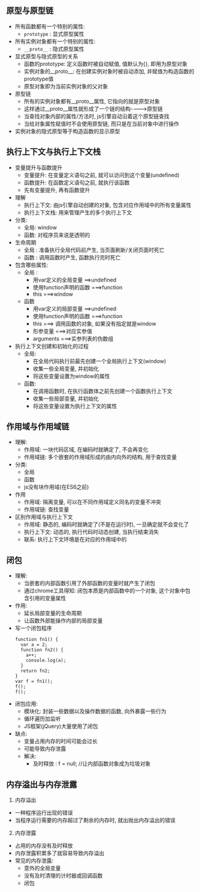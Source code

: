 ## 原型与原型链
* 所有函数都有一个特别的属性:
  * `prototype` : 显式原型属性
* 所有实例对象都有一个特别的属性:
  * `__proto__` : 隐式原型属性
* 显式原型与隐式原型的关系
  * 函数的prototype: 定义函数时被自动赋值, 值默认为{}, 即用为原型对象
  * 实例对象的__proto__: 在创建实例对象时被自动添加, 并赋值为构造函数的prototype值
  * 原型对象即为当前实例对象的父对象
* 原型链
  * 所有的实例对象都有__proto__属性, 它指向的就是原型对象
  * 这样通过__proto__属性就形成了一个链的结构---->原型链
  * 当查找对象内部的属性/方法时, js引擎自动沿着这个原型链查找
  * 当给对象属性赋值时不会使用原型链, 而只是在当前对象中进行操作 
* 实例对象的隐式原型等于构造函数的显示原型


## 执行上下文与执行上下文栈
* 变量提升与函数提升
  * 变量提升: 在变量定义语句之前, 就可以访问到这个变量(undefined)
  * 函数提升: 在函数定义语句之前, 就执行该函数
  * 先有变量提升, 再有函数提升
* 理解
  * 执行上下文: 由js引擎自动创建的对象, 包含对应作用域中的所有变量属性
  * 执行上下文栈: 用来管理产生的多个执行上下文
* 分类:
  * 全局: window
  * 函数: 对程序员来说是透明的
* 生命周期
  * 全局 : 准备执行全局代码前产生, 当页面刷新/关闭页面时死亡
  * 函数 : 调用函数时产生, 函数执行完时死亡
* 包含哪些属性:
  * 全局 : 
    * 用var定义的全局变量  ==>undefined
    * 使用function声明的函数   ===>function
    * this   ===>window
  * 函数
    * 用var定义的局部变量  ==>undefined
    * 使用function声明的函数   ===>function
    * this   ===> 调用函数的对象, 如果没有指定就是window 
    * 形参变量   ===>对应实参值
    * arguments ===>实参列表的伪数组
* 执行上下文创建和初始化的过程
  * 全局:
    * 在全局代码执行前最先创建一个全局执行上下文(window)
    * 收集一些全局变量, 并初始化
    * 将这些变量设置为window的属性
  * 函数:
    * 在调用函数时, 在执行函数体之前先创建一个函数执行上下文
    * 收集一些局部变量, 并初始化
    * 将这些变量设置为执行上下文的属性
## 作用域与作用域链
* 理解:
  * 作用域: 一块代码区域, 在编码时就确定了, 不会再变化
  * 作用域链: 多个嵌套的作用域形成的由内向外的结构, 用于查找变量
* 分类:
  * 全局
  * 函数
  * js没有块作用域(在ES6之前)
* 作用
  * 作用域: 隔离变量, 可以在不同作用域定义同名的变量不冲突
  * 作用域链: 查找变量
* 区别作用域与执行上下文
  * 作用域: 静态的, 编码时就确定了(不是在运行时), 一旦确定就不会变化了
  * 执行上下文: 动态的, 执行代码时动态创建, 当执行结束消失
  * 联系: 执行上下文环境是在对应的作用域中的

## 闭包 
* 理解:
  * 当嵌套的内部函数引用了外部函数的变量时就产生了闭包
  * 通过chrome工具得知: 闭包本质是内部函数中的一个对象, 这个对象中包含引用的变量属性
* 作用:
  * 延长局部变量的生命周期
  * 让函数外部能操作内部的局部变量
* 写一个闭包程序
  ```
  function fn1() {
    var a = 2;
    function fn2() {
      a++;
      console.log(a);
    }
    return fn2;
  }
  var f = fn1();
  f();
  f();
  ```
* 闭包应用:
  * 模块化: 封装一些数据以及操作数据的函数, 向外暴露一些行为
  * 循环遍历加监听
  * JS框架(jQuery)大量使用了闭包
* 缺点:
  * 变量占用内存的时间可能会过长
  * 可能导致内存泄露
  * 解决:
    * 及时释放 : f = null; //让内部函数对象成为垃圾对象
    
## 内存溢出与内存泄露
1. 内存溢出
  * 一种程序运行出现的错误
  * 当程序运行需要的内存超过了剩余的内存时, 就出抛出内存溢出的错误
2. 内存泄露
  * 占用的内存没有及时释放
  * 内存泄露积累多了就容易导致内存溢出
  * 常见的内存泄露:
    * 意外的全局变量
    * 没有及时清理的计时器或回调函数
    * 闭包
    